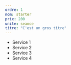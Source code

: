 ```yaml
---
ordre: 1
nom: starter
prix: 200
unite: seance
titre: "C'est un gros titre"
---
```


* Service 1
* Service 2
* Service 3
* Service 4